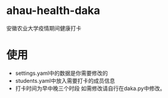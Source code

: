 # ahau-health-daka
安徽农业大学疫情期间健康打卡

# 使用
- settings.yaml中的数据是你需要修改的
- students.yaml中放入需要打卡的成员信息
- 打卡时间为早中晚三个时段 如需修改请自行在daka.py中修改。
